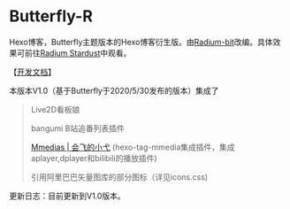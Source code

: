 # Butterfly-R

Hexo博客，Butterfly主题版本的Hexo博客衍生版。由[Radium-bit](https://radium-bit.github.io/about)改编。具体效果可前往[Radium Stardust](https://radium-bit.github.io)中观看。

【[开发文档](https://radium-bit.github.io/uncategorized/AboutPoint/)】

 本版本V1.0（基于Butterfly于2020/5/30发布的版本）集成了

> Live2D看板娘
> 
> bangumi B站追番列表插件
> 
> [Mmedias | 会飞的小弋](https://lovelijunyi.gitee.io/posts/743c.html#%E4%BD%BF%E7%94%A8%E6%8F%92%E4%BB%B6) (hexo-tag-mmedia集成插件，集成aplayer,dplayer和bilibili的播放插件)
> 
> 引用阿里巴巴矢量图库的部分图标（详见icons.css)

更新日志：目前更新到V1.0版本。
